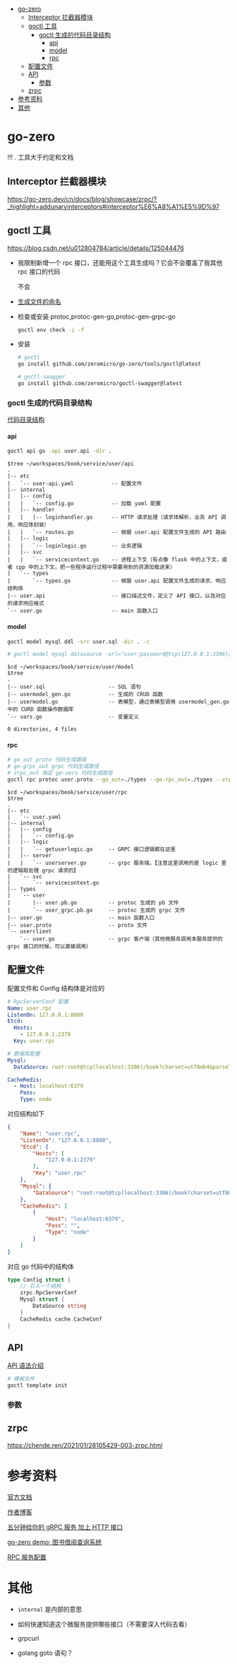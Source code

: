 - [go-zero](#go-zero)
  - [Interceptor 拦截器模块](#interceptor-拦截器模块)
  - [goctl 工具](#goctl-工具)
    - [goctl 生成的代码目录结构](#goctl-生成的代码目录结构)
      - [api](#api)
      - [model](#model)
      - [rpc](#rpc)
  - [配置文件](#配置文件)
  - [API](#api-1)
    - [参数](#参数)
  - [zrpc](#zrpc)
- [参考资料](#参考资料)
- [其他](#其他)

# go-zero

!!! . 工具大于约定和文档

## Interceptor 拦截器模块

https://go-zero.dev/cn/docs/blog/showcase/zrpc/?_highlight=addunaryinterceptors#interceptor%E6%A8%A1%E5%9D%97

## goctl 工具

https://blog.csdn.net/u012804784/article/details/125044476

- 我限制新增一个 rpc 接口，还能用这个工具生成吗？它会不会覆盖了我其他 rpc 接口的代码

  不会

- [生成文件的命名](https://github.com/zeromicro/go-zero/blob/master/tools/goctl/config/readme.md)

- 检查或安装 protoc,protoc-gen-go,protoc-gen-grpc-go

  ```sh
  goctl env check -i -f

  ```

- 安装

  ```sh
  # goctl
  go install github.com/zeromicro/go-zero/tools/goctl@latest

  # goctl-swagger
  go install github.com/zeromicro/goctl-swagger@latest

  ```

### goctl 生成的代码目录结构

[代码目录结构](https://go-zero.dev/cn/docs/advance/service-design)

#### api

```sh
goctl api go -api user.api -dir .

```

```log
$tree ~/workspaces/book/service/user/api
.
|-- etc
|   `-- user-api.yaml            -- 配置文件
|-- internal
|   |-- config
|   |   `-- config.go            -- 加载 yaml 配置
|   |-- handler
|   |   |-- loginhandler.go      -- HTTP 请求处理（请求体解析、业务 API 调用、响应体封装）
|   |   `-- routes.go            -- 根据 user.api 配置文件生成的 API 路由
|   |-- logic
|   |   `-- loginlogic.go        -- 业务逻辑
|   |-- svc
|   |   `-- servicecontext.go    -- 进程上下文（有点像 flask 中的上下文，或者 cpp 中的上下文，把一些程序运行过程中需要用到的资源加载进来）
|   `-- types
|       `-- types.go             -- 根据 user.api 配置文件生成的请求、响应结构体
|-- user.api                     -- 接口描述文件，定义了 API 接口，以及对应的请求响应格式
`-- user.go                      -- main 函数入口
```

#### model

```sh
goctl model mysql ddl -src user.sql -dir . -c

# goctl model mysql datasource -url="user:password@tcp(127.0.0.1:3306)/database" -table="table1,table2" -dir="./model"

```

```log
$cd ~/workspaces/book/service/user/model
$tree
.
|-- user.sql                    -- SQL 语句
|-- usermodel_gen.go            -- 生成的 CRUD 函数
|-- usermodel.go                -- 表模型，通过表模型调用 usermodel_gen.go 中的 CURD 函数操作数据库
`-- vars.go                     -- 变量定义

0 directories, 4 files
```

#### rpc

```sh
# go_out proto 代码生成路径
# go-grpc_out grpc 代码生成路径
# zrpc_out 指定 go-zero 代码生成路径
goctl rpc protoc user.proto --go_out=./types --go-rpc_out=./types --zrpc_out=.

```

```log
$cd ~/workspaces/book/service/user/rpc
$tree
.
|-- etc
|   `-- user.yaml
|-- internal
|   |-- config
|   |   `-- config.go
|   |-- logic
|   |   `-- getuserlogic.go     -- GRPC 接口逻辑都在这里
|   |-- server
|   |   `-- userserver.go       -- grpc 服务端，【注意这里调用的是 logic 里的逻辑取处理 grpc 请求的】
|   `-- svc
|       `-- servicecontext.go
|-- types
|   `-- user
|       |-- user.pb.go          -- protoc 生成的 pb 文件
|       `-- user_grpc.pb.go     -- protoc 生成的 grpc 文件
|-- user.go                     -- main 函数入口
|-- user.proto                  -- proto 文件
`-- userclient
    `-- user.go                 -- grpc 客户端（其他微服务调用本服务提供的 grpc 接口的时候，可以直接调用）
```

## 配置文件

配置文件和 Config 结构体是对应的

```yaml
# RpcServerConf 配置
Name: user.rpc
ListenOn: 127.0.0.1:8080
Etcd:
  Hosts:
    - 127.0.0.1:2379
  Key: user.rpc

# 数据库配置
Mysql:
  DataSource: root:root@tcp(localhost:3306)/book?charset=utf8mb4&parseTime=true&loc=Asia%2FShanghai

CacheRedis:
  - Host: localhost:6379
    Pass:
    Type: node

```

对应结构如下

```json
{
    "Name": "user.rpc",
    "ListenOn": "127.0.0.1:8080",
    "Etcd": {
        "Hosts": [
            "127.0.0.1:2379"
        ],
        "Key": "user.rpc"
    },
    "Mysql": {
        "DataSource": "root:root@tcp(localhost:3306)/book?charset=utf8mb4&parseTime=true&loc=Asia%2FShanghai"
    },
    "CacheRedis": [
        {
            "Host": "localhost:6379",
            "Pass": "",
            "Type": "node"
        }
    ]
}
```

对应 go 代码中的结构体

```go
type Config struct {
    // 引入一个结构
    zrpc.RpcServerConf
    Mysql struct {
        DataSource string
    }
    CacheRedis cache.CacheConf
}
```

## API

[API 语法介绍](https://go-zero.dev/cn/docs/design/grammar)

```sh
# 模板文件
goctl template init

```

### 参数

## zrpc

https://chende.ren/2021/01/28105429-003-zrpc.html

# 参考资料

[官方文档](https://go-zero.dev/cn/)

[作者博客](https://www.cnblogs.com/kevinwan/tag/go-zero/)

[五分钟给你的 gRPC 服务 加上 HTTP 接口](https://www.cnblogs.com/kevinwan/p/16492868.html)

[go-zero demo: 图书借阅查询系统](https://gitee.com/wu_wen_yi/go-zero-library-demo)

[RPC 服务配置](https://go-zero.dev/cn/docs/configuration/rpc?_highlight=timeout#zrpcrpcserverconf)

# 其他

- `internal` 是内部的意思

- 如何快速知道这个微服务提供哪些接口（不需要深入代码去看）

- grpcurl

- golang goto 语句？
